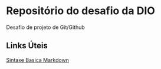 # Repositório do desafio da DIO
Desafio de projeto de Git/Github

## Links Úteis
[Sintaxe Basica Markdown](http://www.markdown.org/basic-syntax/)